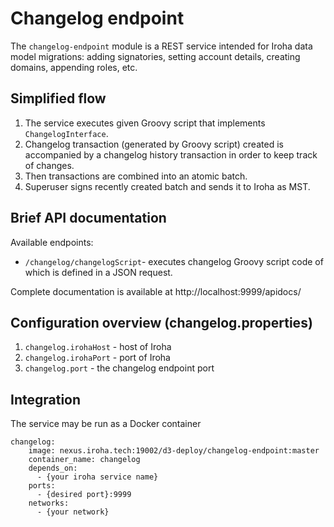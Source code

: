 # Changelog endpoint
The `changelog-endpoint` module is a REST service intended for Iroha data model migrations: adding signatories, setting account details, creating domains, appending roles, etc.

## Simplified flow
1) The service executes given Groovy script that implements `ChangelogInterface`.
2) Changelog transaction (generated by Groovy script) created is accompanied by a changelog history transaction in order to keep track of changes.
3) Then transactions are combined into an atomic batch. 
4) Superuser signs recently created batch and sends it to Iroha as MST. 

## Brief API documentation
Available endpoints:
- `/changelog/changelogScript`- executes changelog Groovy script code of which is defined in a JSON request.
 
Complete documentation is available at http://localhost:9999/apidocs/

## Configuration overview (changelog.properties)
1) `changelog.irohaHost` - host of Iroha
2) `changelog.irohaPort` - port of Iroha
3) `changelog.port` - the changelog endpoint port

## Integration
The service may be run as a Docker container
```
changelog:
    image: nexus.iroha.tech:19002/d3-deploy/changelog-endpoint:master
    container_name: changelog
    depends_on:
      - {your iroha service name}
    ports:
      - {desired port}:9999
    networks:
      - {your network}
```
